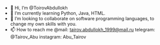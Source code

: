 - 👋 Hi, I’m @ToirovAbdullokh
- 🌱 I’m currently learning Python, Java, HTML.
- 💞️ I’m looking to collaborate on software programming languages, to change my own skills with you.
- 📫 How to reach me 
@mail: tairov.abdullokh_1999@mail.ru
telegram: @Tairov_Abu
instagram: Abu_Tairov

<!---
ToirovAbdullokh/ToirovAbdullokh is a ✨ special ✨ repository because its `README.md` (this file) appears on your GitHub profile.
You can click the Preview link to take a look at your changes.
--->
